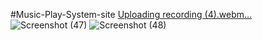 #Music-Play-System-site
[Uploading recording (4).webm…]()
![Screenshot (47)](https://github.com/user-attachments/assets/94e9b6ec-4d57-453a-a6da-940db0080817)
![Screenshot (48)](https://github.com/user-attachments/assets/9967c63d-4798-422a-9d7b-ec57e6c2ac97)
